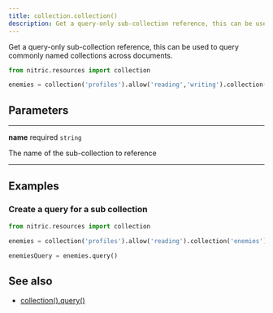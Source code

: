 ```yaml
---
title: collection.collection()
description: Get a query-only sub-collection reference, this can be used to query commonly named collections across documents.
---
```


Get a query-only sub-collection reference, this can be used to query commonly named collections across documents.

```python
from nitric.resources import collection

enemies = collection('profiles').allow('reading','writing').collection('enemies')
```

## Parameters

---

**name** required `string`

The name of the sub-collection to reference

---

## Examples

### Create a query for a sub collection

```python
from nitric.resources import collection

enemies = collection('profiles').allow('reading').collection('enemies')

enemiesQuery = enemies.query()
```

## See also

- [collection().query()](./collection-query)
